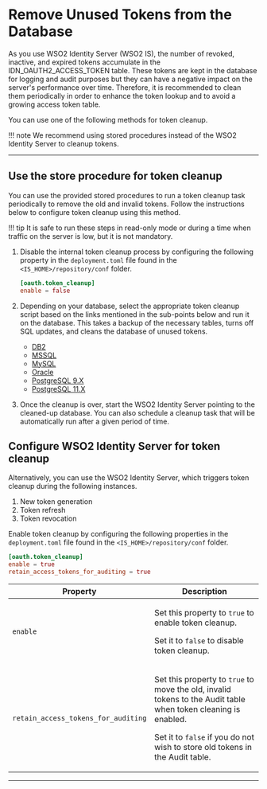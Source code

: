 # Remove Unused Tokens from the Database

As you use WSO2 Identity Server (WSO2 IS), the number of revoked,
inactive, and expired tokens accumulate in the
IDN\_OAUTH2\_ACCESS\_TOKEN table. These tokens are kept in the database
for logging and audit purposes but they can have a negative impact on
the server's performance over time. Therefore, it is recommended to
clean them periodically in order to enhance the token lookup and to
avoid a growing access token table.

You can use one of the following methods for token cleanup.

!!! note
    We recommend using stored procedures instead of the WSO2 Identity Server to cleanup tokens. 

---

## Use the store procedure for token cleanup

You can use the provided stored procedures to run a token cleanup task periodically to remove the old and invalid tokens.
Follow the instructions below to configure token cleanup using this method.

!!! tip
    It is safe to run these steps in read-only mode or during a time when traffic on the server is low, but it is not mandatory.

1. Disable the internal token cleanup process by configuring the following property in the `deployment.toml` file found in the `<IS_HOME>/repository/conf` folder.

    ```toml
    [oauth.token_cleanup]
    enable = false
    ```

2. Depending on your database, select the appropriate token cleanup script based on the links mentioned in the sub-points below and run it on the database. This takes a backup of the necessary tables, turns off SQL updates, and cleans the database of unused tokens.
      - [DB2](https://github.com/wso2/carbon-identity-framework/blob/master/features/identity-core/org.wso2.carbon.identity.core.server.feature/resources/dbscripts/stored-procedures/db2/token-cleanup/)
      - [MSSQL](https://github.com/wso2/carbon-identity-framework/blob/master/features/identity-core/org.wso2.carbon.identity.core.server.feature/resources/dbscripts/stored-procedures/mssql/token-cleanup/)
      - [MySQL](https://github.com/wso2/carbon-identity-framework/blob/master/features/identity-core/org.wso2.carbon.identity.core.server.feature/resources/dbscripts/stored-procedures/mysql/token-cleanup/)
      - [Oracle](https://github.com/wso2/carbon-identity-framework/blob/master/features/identity-core/org.wso2.carbon.identity.core.server.feature/resources/dbscripts/stored-procedures/oracle/token-cleanup/)
      - [PostgreSQL 9.X](https://github.com/wso2/carbon-identity-framework/blob/master/features/identity-core/org.wso2.carbon.identity.core.server.feature/resources/dbscripts/stored-procedures/postgresql/postgre-9x/token-cleanup/)
      - [PostgreSQL 11.X](https://github.com/wso2/carbon-identity-framework/blob/master/features/identity-core/org.wso2.carbon.identity.core.server.feature/resources/dbscripts/stored-procedures/postgresql/postgre-11x/token-cleanup/)

3. Once the cleanup is over, start the WSO2 Identity Server pointing to the cleaned-up database. You can also schedule a cleanup task that will be automatically run after a given period of time.

## Configure WSO2 Identity Server for token cleanup

Alternatively, you can use the WSO2 Identity Server, which triggers token cleanup during the following instances.

1. New token generation
2. Token refresh
3. Token revocation

Enable token cleanup by configuring the following properties in the `deployment.toml` file found in the `<IS_HOME>/repository/conf` folder.

```toml
[oauth.token_cleanup]
enable = true
retain_access_tokens_for_auditing = true
```

<table>
    <thead>
        <tr class="header">
            <th>Property</th>
            <th>Description</th>
        </tr>
    </thead>
    <tbody>
        <tr class="odd">
            <td><code>enable</code></td>
            <td>
                <p>Set this property to <code>true</code> to enable token cleanup.</p>
                <p>Set it to <code>false</code> to disable token cleanup.</p>
            </td>
        </tr>
        <tr class="even">
            <td><code>retain_access_tokens_for_auditing</code></td>
            <td>
                <p>Set this property to <code>true</code> to move the old, invalid tokens to the Audit table when token cleaning is enabled.</p>
                <p>Set it to <code>false</code> if you do not wish to store old tokens in the Audit table.</p>
            </td>
        </tr>
    </tbody>
</table>

---